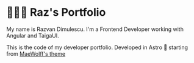 # 👨🏻‍💻 Raz's Portfolio

My name is Razvan Dimulescu. I'm a Frontend Developer working with Angular and TaigaUI.

This is the code of my developer portfolio. Developed in Astro 🚀 starting from [MaeWolff's theme](https://astro.build/themes/details/maewolff-portfolio-template/)
